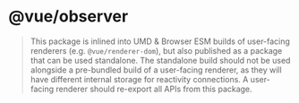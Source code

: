 # @vue/observer

> This package is inlined into UMD & Browser ESM builds of user-facing renderers (e.g. `@vue/renderer-dom`), but also published as a package that can be used standalone. The standalone build should not be used alongside a pre-bundled build of a user-facing renderer, as they will have different internal storage for reactivity connections. A user-facing renderer should re-export all APIs from this package.
